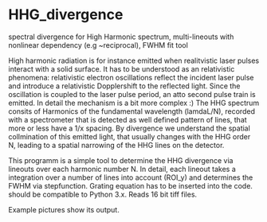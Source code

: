 # HHG_divergence
spectral divergence for High Harmonic spectrum, multi-lineouts with nonlinear dependency (e.g ~reciprocal), FWHM fit tool

High harmonic radiation is for instance emitted when realitvistic laser pulses interact with a solid surface. 
It has to be understood as an relativistic phenomena: relativistic electron oscillations reflect the incident 
laser pulse and introduce a relativistic Dopplershift to the reflected light. Since the oscillation is coupled
to the laser pulse period, an atto second pulse train is emitted. In detail the mechanism is a bit more complex :)
The HHG spectrum consits of Harmonics of the fundamental wavelength (lamdaL/N), recorded with a spectrometer
that is detected as well defined pattern of lines, that more or less have a 1/x spacing. 
By divergence we understand the spatial collmination of this emitted light, that usually changes with the HHG
order N, leading to a spatial narrowing of the HHG lines on the detector. 

This programm is a simple tool to determine the HHG divergence via lineouts over each harmonic number N. 
In detail, each lineout takes a integration over a number of lines into account (ROI_y) and determines 
the FWHM via stepfunction. Grating equation has to be inserted into the code. 
should be compatible to Python 3.x. Reads 16 bit tiff files.

Example pictures show its output.
